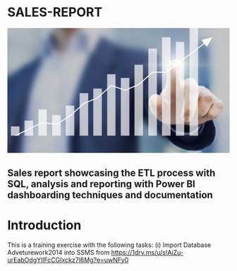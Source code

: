 # SALES-REPORT

![](sales_picture.png)
## Sales report showcasing the ETL process with SQL, analysis and reporting with Power BI dashboarding techniques and documentation


# Introduction
This is a training exercise with the following tasks:
(i) Import Database Adveturework2014 into SSMS from https://1drv.ms/u/s!AiZu-urEabOdgYIlFcCGIxckz7l6Mg?e=uwNFy0
